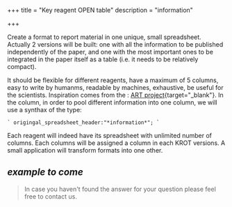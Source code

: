 +++
title = "Key reagent OPEN table"
description = "information"

+++

Create a format to report material in one unique, small spreadsheet.  
Actually 2 versions will be built: one with all the information to be published independently of the paper, and one with the most important ones to be integrated in the paper itself as a table (i.e. it needs to be relatively compact).


It should be flexible for different reagents, have a maximum of 5 columns, easy to write by humanms, readable by machines, exhaustive, be useful for the scientists. Inspiration comes from the : [ART project](https://wiki.flybase.org/wiki/FlyBase:Author_Reagent_Table_(ART)){target="_blank"}. In the column, in order to pool different information into one column, we will use a synthax of the type:

    ` origingal_spreadsheet_header:"*information*"; `

Each reagent will indeed have its spreadsheet with unlimited number of columns. Each columns will be assigned a column in each KROT versions. A small application will transform formats into one other. 

*example to come*
---

> In case you haven't found the answer for your question please feel free to contact us.